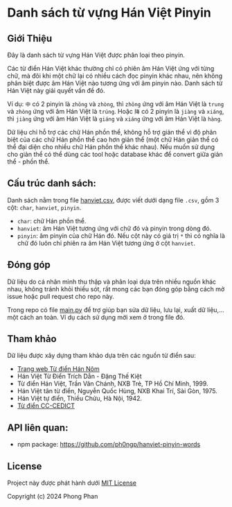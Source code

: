 # Danh sách từ vựng Hán Việt Pinyin

## Giới Thiệu

Đây là danh sách từ vựng Hán Việt được phân loại theo pinyin.

Các từ điển Hán Việt khác thường chỉ có phiên âm Hán Việt ứng với từng chữ, mà đôi khi một chữ lại có nhiều cách đọc pinyin khác nhau, nên không phân biệt được âm Hán Việt nào tương ứng với âm pinyin nào. Danh sách từ Hán Việt này giải quyết vấn đề đó.

Ví dụ: `中` có 2 pinyin là `zhōng` và `zhòng`, thì `zhōng` ứng với âm Hán Việt là `trung` và `zhòng` ứng với âm Hán Việt là `trúng`.  Hoặc `降` có 2 pinyin là `jiàng` và `xiáng`, thì `jiàng` ứng với âm Hán Việt là `giáng` và `xiáng` ứng với âm Hán Việt là `hàng`.

Dữ liệu chỉ hỗ trợ các chữ Hán phồn thể, không hỗ trợ giản thể vì độ phân biệt của các chữ Hán phồn thể cao hơn giản thể (một chữ Hán giản thể có thể đại diện cho nhiều chữ Hán phồn thể khác nhau). Nếu muốn sử dụng cho giản thể có thể dùng các tool hoặc database khác để convert giữa giản thể - phồn thể.

## Cấu trúc danh sách:

Danh sách nằm trong file [hanviet.csv](./hanviet.csv), được viết dưới dạng file `.csv`, gồm 3 cột: `char`, `hanviet`, `pinyin`.

- `char`: chữ Hán phồn thể.
- `hanviet`: âm Hán Việt tương ứng với chữ đó và pinyin trong dòng đó.
- `pinyin`: âm pinyin của chữ Hán đó. Nếu cột này có giá trị `*` thì có nghĩa là chữ đó luôn chỉ phiên ra âm Hán Việt tương ứng ở cột `hanviet`.

## Đóng góp

Dữ liệu do cá nhân mình thu thập và phân loại dựa trên nhiều nguồn khác nhau, không tránh khỏi thiếu sót, rất mong các bạn đóng góp bằng cách mở issue hoặc pull request cho repo này.

Trong repo có file [main.py](./main.py) để trợ giúp bạn sửa dữ liệu, lưu lại, xuất dữ liệu,... một cách an toàn. Ví dụ cách sử dụng mời xem ở trong file đó.

## Tham khảo

Dữ liệu được xây dựng tham khảo dựa trên các nguồn từ điển sau:

- [Trang web Từ điển Hán Nôm](https://hvdic.thivien.net/)
- Hán Việt Từ Điển Trích Dẫn - Đặng Thế Kiệt
- Từ điển Hán Việt, Trần Văn Chánh, NXB Trẻ, TP Hồ Chí Minh, 1999.
- Hán Việt tân từ điển, Nguyễn Quốc Hùng, NXB Khai Trí, Sài Gòn, 1975.
- Hán Việt tự điển, Thiều Chửu, Hà Nội, 1942.
- [Từ điển CC-CEDICT](https://www.mdbg.net/chinese/dictionary?page=cc-cedict)

## API liên quan:
- npm package: https://github.com/ph0ngp/hanviet-pinyin-words

## License

Project này được phát hành dưới [MIT License](LICENSE)

Copyright (c) 2024 Phong Phan